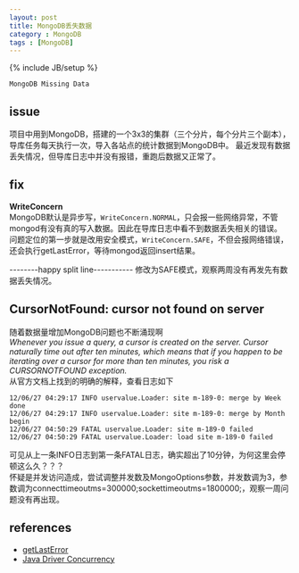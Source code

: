 ```yaml
---
layout: post
title: MongoDB丢失数据
category : MongoDB
tags : [MongoDB]
---
```

{% include JB/setup %}

`MongoDB Missing Data`  


## issue
项目中用到MongoDB，搭建的一个3x3的集群（三个分片，每个分片三个副本），导库任务每天执行一次，导入各站点的统计数据到MongoDB中。
最近发现有数据丢失情况，但导库日志中并没有报错，重跑后数据又正常了。

## fix
**WriteConcern**  
MongoDB默认是异步写，`WriteConcern.NORMAL`，只会报一些网络异常，不管mongod有没有真的写入数据。因此在导库日志中看不到数据丢失相关的错误。
问题定位的第一步就是改用安全模式，`WriteConcern.SAFE`，不但会报网络错误，还会执行getLastError，等待mongod返回insert结果。

--------happy split line-----------
修改为SAFE模式，观察两周没有再发先有数据丢失情况。

## CursorNotFound: cursor not found on server
随着数据量增加MongoDB问题也不断涌现啊  
*Whenever you issue a query, a cursor is created on the server. Cursor naturally time out after ten minutes, which means that if you happen to be iterating over a cursor for more than ten minutes, you risk a CURSORNOTFOUND exception.*  
从官方文档上找到的明确的解释，查看日志如下

	12/06/27 04:29:17 INFO uservalue.Loader: site m-189-0: merge by Week done
	12/06/27 04:29:17 INFO uservalue.Loader: site m-189-0: merge by Month begin
	12/06/27 04:50:29 FATAL uservalue.Loader: site m-189-0 failed
	12/06/27 04:50:29 FATAL uservalue.Loader: load site m-189-0 failed

可见从上一条INFO日志到第一条FATAL日志，确实超出了10分钟，为何这里会停顿这么久？？？  
怀疑是并发访问造成，尝试调整并发数及MongoOptions参数，并发数调为3，参数调为connecttimeoutms=300000;sockettimeoutms=1800000;，观察一周问题没有再出现。


## references
+ [getLastError](http://www.mongodb.org/display/DOCS/getLastError+Command)
+ [Java Driver Concurrency](http://www.mongodb.org/display/DOCS/Java+Driver+Concurrency)

